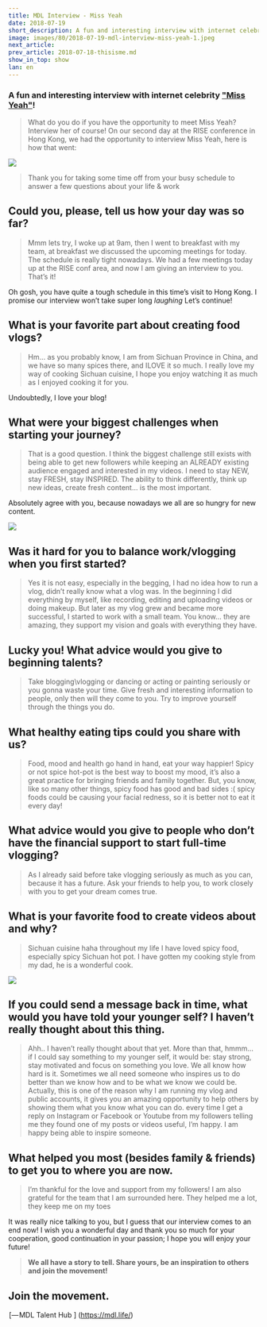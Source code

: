 ```yaml
---
title: MDL Interview - Miss Yeah
date: 2018-07-19
short_description: A fun and interesting interview with internet celebrity "Miss Yeah"!
image: images/80/2018-07-19-mdl-interview-miss-yeah-1.jpeg
next_article:
prev_article: 2018-07-18-thisisme.md
show_in_top: show
lan: en
---
```



### A fun and interesting interview with internet celebrity ["Miss Yeah"](https://www.youtube.com/channel/UCRB4xZ_2ew7fzmrcv8aj4Lw)!



> What do you do if you have the opportunity to meet Miss Yeah? Interview her of course! On our second day at the RISE conference in Hong Kong, we had the opportunity to interview Miss Yeah, here is how that went:

![](/images/2018-07-19-mdl-interview-miss-yeah-4.jpeg)

> Thank you for taking some time off from your busy schedule to answer a few questions about your life & work

## Could you, please, tell us how your day was so far?

> Mmm lets try, I woke up at 9am, then I went to breakfast with my team, at breakfast we discussed the upcoming meetings for today. The schedule is really tight nowadays. We had a few meetings today up at the RISE conf area, and now I am giving an interview to you. That’s it!

Oh gosh, you have quite a tough schedule in this time’s visit to Hong Kong. I promise our interview won’t take super long *laughing* Let’s continue!

## What is your favorite part about creating food vlogs?

> Hm… as you probably know, I am from Sichuan Province in China, and we have so many spices there, and ILOVE it so much. I really love my way of cooking Sichuan cuisine, I hope you enjoy watching it as much as I enjoyed cooking it for you.

Undoubtedly, I love your blog!

## What were your biggest challenges when starting your journey?

> That is a good question. I think the biggest challenge still exists with being able to get new followers while keeping an ALREADY existing audience engaged and interested in my videos. I need to stay NEW, stay FRESH, stay INSPIRED. The ability to think differently, think up new ideas, create fresh content… is the most important.

Absolutely agree with you, because nowadays we all are so hungry for new content.

![](/images/2018-07-19-mdl-interview-miss-yeah-2.jpeg)

## Was it hard for you to balance work/vlogging when you first started?

> Yes it is not easy, especially in the begging, I had no idea how to run a vlog, didn’t really know what a vlog was. In the beginning I did everything by myself, like recording, editing and uploading videos or doing makeup. But later as my vlog grew and became more successful, I started to work with a small team. You know… they are amazing, they support my vision and goals with everything they have.

## Lucky you! What advice would you give to beginning talents?

> Take blogging\vlogging or dancing or acting or painting seriously or you gonna waste your time. Give fresh and interesting information to people, only then will they come to you. Try to improve yourself through the things you do.

## What healthy eating tips could you share with us?

> Food, mood and health go hand in hand, eat your way happier! Spicy or not spice hot-pot is the best way to boost my mood, it’s also a great practice for bringing friends and family together. But, you know, like so many other things, spicy food has good and bad sides :( spicy foods could be causing your facial redness, so it is better not to eat it every day!

## What advice would you give to people who don’t have the financial support to start full-time vlogging?

> As I already said before take vlogging seriously as much as you can, because it has a future. Ask your friends to help you, to work closely with you to get your dream comes true.

## What is your favorite food to create videos about and why?

> Sichuan cuisine haha throughout my life I have loved spicy food, especially spicy Sichuan hot pot. I have gotten my cooking style from my dad, he is a wonderful cook.

![](/images/2018-07-19-mdl-interview-miss-yeah-3.jpeg)

## If you could send a message back in time, what would you have told your younger self? I haven’t really thought about this thing.

> Ahh.. I haven’t really thought about that yet. More than that, hmmm… if I could say something to my younger self, it would be: stay strong, stay motivated and focus on something you love. We all know how hard is it. Sometimes we all need someone who inspires us to do better than we know how and to be what we know we could be. Actually, this is one of the reason why I am running my vlog and public accounts, it gives you an amazing opportunity to help others by showing them what you know what you can do. every time I get a reply on Instagram or Facebook or Youtube from my followers telling me they found one of my posts or videos useful, I’m happy. I am happy being able to inspire someone.

## What helped you most (besides family & friends) to get you to where you are now.

> I’m thankful for the love and support from my followers! I am also grateful for the team that I am surrounded here. They helped me a lot, they keep me on my toes

It was really nice talking to you, but I guess that our interview comes to an end now! I wish you a wonderful day and thank you so much for your cooperation, good continuation in your passion; I hope you will enjoy your future!

> **We all have a story to tell. Share yours, be an inspiration to others and join the movement!**

## Join the movement.

 [— MDL Talent Hub ] (https://mdl.life/)




